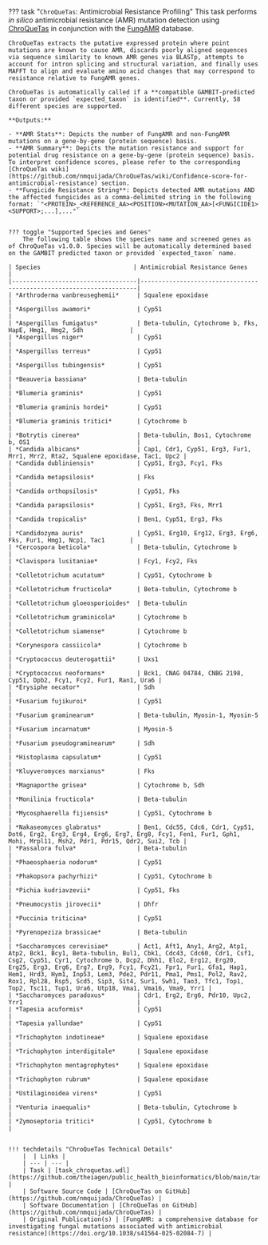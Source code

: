 ??? task "`ChroQueTas`: Antimicrobial Resistance Profiling"
    This task performs *in silico* antimicrobial resistance (AMR) mutation detection using [ChroQueTas](https://github.com/nmquijada/ChroQueTas) in conjunction with the [FungAMR](https://card.mcmaster.ca/fungamrhome) database.

    ChroQueTas extracts the putative expressed protein where point mutations are known to cause AMR, discards poorly aligned sequences via sequence similarity to known AMR genes via BLASTp, attempts to account for intron splicing and structural variation, and finally uses MAFFT to align and evaluate amino acid changes that may correspond to resistance relative to FungAMR genes.

    ChroQueTas is automatically called if a **compatible GAMBIT-predicted taxon or provided `expected_taxon` is identified**. Currently, 58 different species are supported.

    **Outputs:**

    - **AMR Stats**: Depicts the number of FungAMR and non-FungAMR mutations on a gene-by-gene (protein sequence) basis.
    - **AMR Summary**: Depicts the mutation resistance and support for potential drug resistance on a gene-by-gene (protein sequence) basis. To interpret confidence scores, please refer to the corresponding [ChroQueTas wiki](https://github.com/nmquijada/ChroQueTas/wiki/Confidence-score-for-antimicrobial-resistance) section.
    - **Fungicide Resistance String**: Depicts detected AMR mutations AND the affected fungicides as a comma-delimited string in the following format: `"<PROTEIN>_<REFERENCE_AA><POSITION><MUTATION_AA>[<FUNGICIDE1><SUPPORT>;...],..."`


    ??? toggle "Supported Species and Genes"
        The following table shows the species name and screened genes as of ChroQueTas v1.0.0. Species will be automatically determined based on the GAMBIT predicted taxon or provided `expected_taxon` name.

    | Species                          | Antimicrobial Resistance Genes                                      |
    |-----------------------------------|---------------------------------------------------------------------|
    | *Arthroderma vanbreuseghemii*     | Squalene epoxidase                                                 |
    | *Aspergillus awamori*             | Cyp51                                                              |
    | *Aspergillus fumigatus*           | Beta-tubulin, Cytochrome b, Fks, HapE, Hmg1, Hmg2, Sdh             |
    | *Aspergillus niger*               | Cyp51                                                              |
    | *Aspergillus terreus*             | Cyp51                                                              |
    | *Aspergillus tubingensis*         | Cyp51                                                              |
    | *Beauveria bassiana*              | Beta-tubulin                                                       |
    | *Blumeria graminis*               | Cyp51                                                              |
    | *Blumeria graminis hordei*        | Cyp51                                                              |
    | *Blumeria graminis tritici*       | Cytochrome b                                                       |
    | *Botrytis cinerea*                | Beta-tubulin, Bos1, Cytochrome b, OS1                              |
    | *Candida albicans*                | Cap1, Cdr1, Cyp51, Erg3, Fur1, Mrr1, Mrr2, Rta2, Squalene epoxidase, Tac1, Upc2 |
    | *Candida dubliniensis*            | Cyp51, Erg3, Fcy1, Fks                                             |
    | *Candida metapsilosis*            | Fks                                                                |
    | *Candida orthopsilosis*           | Cyp51, Fks                                                         |
    | *Candida parapsilosis*            | Cyp51, Erg3, Fks, Mrr1                                             |
    | *Candida tropicalis*              | Ben1, Cyp51, Erg3, Fks                                             |
    | *Candidozyma auris*               | Cyp51, Erg10, Erg12, Erg3, Erg6, Fks, Fur1, Hmg1, Ncp1, Tac1       |
    | *Cercospora beticola*             | Beta-tubulin, Cytochrome b                                         |
    | *Clavispora lusitaniae*           | Fcy1, Fcy2, Fks                                                    |
    | *Colletotrichum acutatum*         | Cyp51, Cytochrome b                                                |
    | *Colletotrichum fructicola*       | Beta-tubulin, Cytochrome b                                         |
    | *Colletotrichum gloeosporioides*  | Beta-tubulin                                                       |
    | *Colletotrichum graminicola*      | Cytochrome b                                                       |
    | *Colletotrichum siamense*         | Cytochrome b                                                       |
    | *Corynespora cassiicola*          | Cytochrome b                                                       |
    | *Cryptococcus deuterogattii*      | Uxs1                                                               |
    | *Cryptococcus neoformans*         | Bck1, CNAG 04784, CNBG 2198, Cyp51, Dpb2, Fcy1, Fcy2, Fur1, Ran1, Ura6 |
    | *Erysiphe necator*                | Sdh                                                                |
    | *Fusarium fujikuroi*              | Cyp51                                                              |
    | *Fusarium graminearum*            | Beta-tubulin, Myosin-1, Myosin-5                                   |
    | *Fusarium incarnatum*             | Myosin-5                                                           |
    | *Fusarium pseudograminearum*      | Sdh                                                                |
    | *Histoplasma capsulatum*          | Cyp51                                                              |
    | *Kluyveromyces marxianus*         | Fks                                                                |
    | *Magnaporthe grisea*              | Cytochrome b, Sdh                                                  |
    | *Monilinia fructicola*            | Beta-tubulin                                                       |
    | *Mycosphaerella fijiensis*        | Cyp51, Cytochrome b                                                |
    | *Nakaseomyces glabratus*          | Ben1, Cdc55, Cdc6, Cdr1, Cyp51, Dot6, Erg2, Erg3, Erg4, Erg6, Erg7, Erg8, Fcy1, Fen1, Fur1, Gph1, Mohi, Mrpl11, Msh2, Pdr1, Pdr15, Qdr2, Sui2, Tcb |
    | *Passalora fulva*                 | Beta-tubulin                                                       |
    | *Phaeosphaeria nodorum*           | Cyp51                                                              |
    | *Phakopsora pachyrhizi*           | Cyp51, Cytochrome b                                                |
    | *Pichia kudriavzevii*             | Cyp51, Fks                                                         |
    | *Pneumocystis jirovecii*          | Dhfr                                                               |
    | *Puccinia triticina*              | Cyp51                                                              |
    | *Pyrenopeziza brassicae*          | Beta-tubulin                                                       |
    | *Saccharomyces cerevisiae*        | Act1, Aft1, Any1, Arg2, Atp1, Atp2, Bck1, Bcy1, Beta-tubulin, Bul1, Cbk1, Cdc43, Cdc60, Cdr1, Csf1, Csg2, Cyp51, Cyr1, Cytochrome b, Dcp2, Dhh1, Elo2, Erg12, Erg20, Erg25, Erg3, Erg6, Erg7, Erg9, Fcy1, Fcy21, Fpr1, Fur1, Gfa1, Hap1, Hem1, Hrd3, Hym1, Inp53, Lem3, Pde2, Pdr11, Pma1, Pms1, Pol2, Rav2, Rox1, Rpl28, Rsp5, Scd5, Sip3, Sit4, Sur1, Swh1, Tao3, Tfc1, Top1, Top2, Tsc11, Tup1, Ura6, Utp18, Vma1, Vma16, Vma9, Yrr1 |
    | *Saccharomyces paradoxus*         | Cdr1, Erg2, Erg6, Pdr10, Upc2, Yrr1                                |
    | *Tapesia acuformis*               | Cyp51                                                              |
    | *Tapesia yallundae*               | Cyp51                                                              |
    | *Trichophyton indotineae*         | Squalene epoxidase                                                 |
    | *Trichophyton interdigitale*      | Squalene epoxidase                                                 |
    | *Trichophyton mentagrophytes*     | Squalene epoxidase                                                 |
    | *Trichophyton rubrum*             | Squalene epoxidase                                                 |
    | *Ustilaginoidea virens*           | Cyp51                                                              |
    | *Venturia inaequalis*             | Beta-tubulin, Cytochrome b                                         |
    | *Zymoseptoria tritici*            | Cyp51, Cytochrome b                                                |
    

    !!! techdetails "ChroQueTas Technical Details"    
        |  | Links |
        | --- | --- |
        | Task | [task_chroquetas.wdl](https://github.com/theiagen/public_health_bioinformatics/blob/main/tasks/gene_typing/drug_resistance/task_chroquetas.wdl) |
        | Software Source Code | [ChroQueTas on GitHub](https://github.com/nmquijada/ChroQueTas) |
        | Software Documentation | [ChroQueTas on GitHub](https://github.com/nmquijada/ChroQueTas) |
        | Original Publication(s) | [FungAMR: a comprehensive database for investigating fungal mutations associated with antimicrobial resistance](https://doi.org/10.1038/s41564-025-02084-7) |
